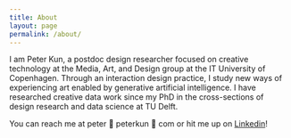 ```yaml
---
title: About
layout: page
permalink: /about/
---
```


I am Peter Kun, a postdoc design researcher focused on creative technology at the Media, Art, and Design group at the IT University of Copenhagen. Through an interaction design practice, I study new ways of experiencing art enabled by generative artificial intelligence. I have researched creative data work since my PhD in the cross-sections of design research and data science at TU Delft. 

You can reach me at peter 🦀 peterkun 🦀 com or hit me up on [Linkedin](https://www.linkedin.com/in/peterkun/)!


